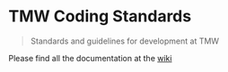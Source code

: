 # TMW Coding Standards
> Standards and guidelines for development at TMW

Please find all the documentation at the [wiki](https://github.com/tmwagency/TMW-coding-standards/wiki)
